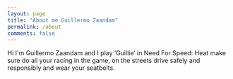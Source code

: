 ```yaml
---
layout: page
title: "About me Guillermo Zaandam"
permalink: /about
comments: false
---
```


Hi I'm Guillermo Zaandam and I play ‘Guillie’  in Need For Speed: Heat make sure do all your racing in the game, on the streets drive safely and responsibly and wear your seatbelts.